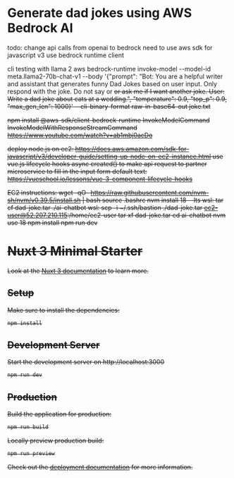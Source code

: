 # Generate dad jokes using AWS Bedrock AI

todo: change api calls from openai to bedrock
need to use aws sdk for javascript v3
use bedrock runtime client

cli testing with llama 2
aws bedrock-runtime invoke-model --model-id meta.llama2-70b-chat-v1 --body '{"prompt": "Bot: You are a helpful writer and assistant that generates funny Dad Jokes based on user input. Only respond with the joke. Do not say <hello> or <S
ure> or ask me if I want another joke. User: Write a dad joke about cats at a wedding.", "temperature": 0.9, "top_p": 0.9, "max_gen_len": 1000}' --cli-binary-format raw-in-base64-out joke.txt

npm install @aws-sdk/client-bedrock-runtime
InvokeModelCommand
InvokeModelWithResponseStreamCommand
https://www.youtube.com/watch?v=ab1mbj0acDo

deploy node.js on ec2: https://docs.aws.amazon.com/sdk-for-javascript/v3/developer-guide/setting-up-node-on-ec2-instance.html
use vue.js lifecycle hooks async created() to make api request to partner microservice to fill in the input form default text:
https://vueschool.io/lessons/vue-3-component-lifecycle-hooks

EC2 instructions:
wget -qO- https://raw.githubusercontent.com/nvm-sh/nvm/v0.39.5/install.sh | bash
source .bashrc
nvm install 18 --lts
wsl: tar cf dad-joke.tar ./ai-chatbot
wsl: scp -i ~/.ssh/bastion ./dad-joke.tar ec2-user@52.207.210.115:/home/ec2-user
tar xf dad-joke.tar
cd ai-chatbot
nvm use 18
npm install
npm run dev

# Nuxt 3 Minimal Starter

Look at the [Nuxt 3 documentation](https://nuxt.com/docs/getting-started/introduction) to learn more.

## Setup

Make sure to install the dependencies:

```bash
npm install
```

## Development Server

Start the development server on http://localhost:3000

```bash
npm run dev
```

## Production

Build the application for production:

```bash
npm run build
```

Locally preview production build:

```bash
npm run preview
```

Check out the [deployment documentation](https://nuxt.com/docs/getting-started/deployment) for more information.
